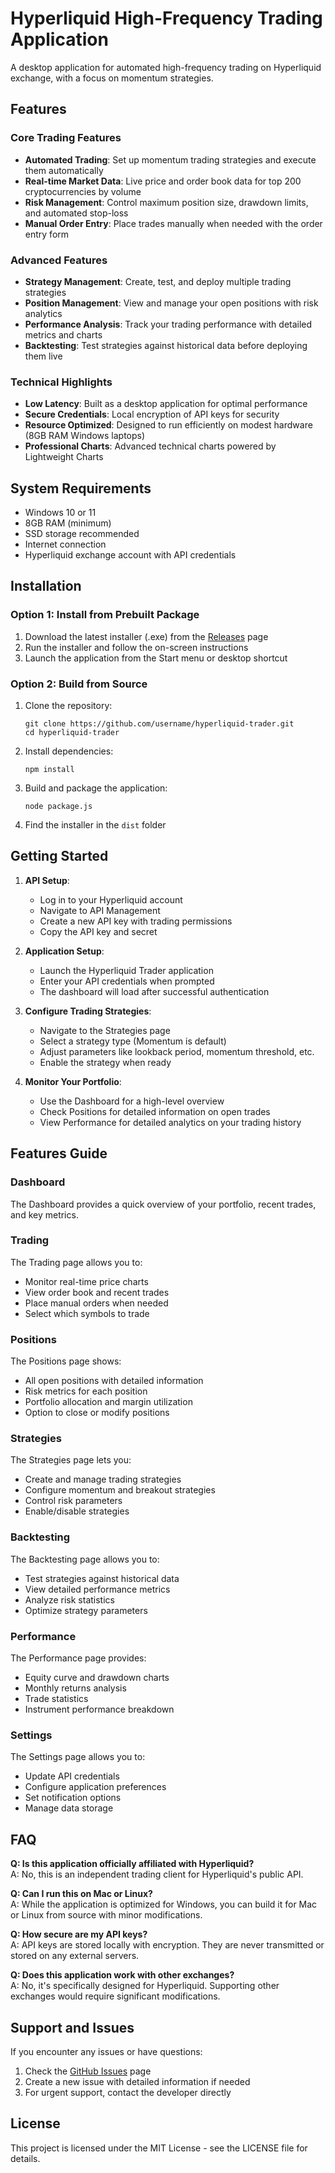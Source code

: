 # Hyperliquid High-Frequency Trading Application

A desktop application for automated high-frequency trading on Hyperliquid exchange, with a focus on momentum strategies.

## Features

### Core Trading Features
- **Automated Trading**: Set up momentum trading strategies and execute them automatically
- **Real-time Market Data**: Live price and order book data for top 200 cryptocurrencies by volume
- **Risk Management**: Control maximum position size, drawdown limits, and automated stop-loss
- **Manual Order Entry**: Place trades manually when needed with the order entry form

### Advanced Features
- **Strategy Management**: Create, test, and deploy multiple trading strategies
- **Position Management**: View and manage your open positions with risk analytics
- **Performance Analysis**: Track your trading performance with detailed metrics and charts
- **Backtesting**: Test strategies against historical data before deploying them live

### Technical Highlights
- **Low Latency**: Built as a desktop application for optimal performance
- **Secure Credentials**: Local encryption of API keys for security
- **Resource Optimized**: Designed to run efficiently on modest hardware (8GB RAM Windows laptops)
- **Professional Charts**: Advanced technical charts powered by Lightweight Charts

## System Requirements

- Windows 10 or 11
- 8GB RAM (minimum)
- SSD storage recommended
- Internet connection
- Hyperliquid exchange account with API credentials

## Installation

### Option 1: Install from Prebuilt Package

1. Download the latest installer (.exe) from the [Releases](https://github.com/username/hyperliquid-trader/releases) page
2. Run the installer and follow the on-screen instructions
3. Launch the application from the Start menu or desktop shortcut

### Option 2: Build from Source

1. Clone the repository:
   ```
   git clone https://github.com/username/hyperliquid-trader.git
   cd hyperliquid-trader
   ```

2. Install dependencies:
   ```
   npm install
   ```

3. Build and package the application:
   ```
   node package.js
   ```

4. Find the installer in the `dist` folder

## Getting Started

1. **API Setup**:
   - Log in to your Hyperliquid account
   - Navigate to API Management
   - Create a new API key with trading permissions
   - Copy the API key and secret

2. **Application Setup**:
   - Launch the Hyperliquid Trader application
   - Enter your API credentials when prompted
   - The dashboard will load after successful authentication

3. **Configure Trading Strategies**:
   - Navigate to the Strategies page
   - Select a strategy type (Momentum is default)
   - Adjust parameters like lookback period, momentum threshold, etc.
   - Enable the strategy when ready

4. **Monitor Your Portfolio**:
   - Use the Dashboard for a high-level overview
   - Check Positions for detailed information on open trades
   - View Performance for detailed analytics on your trading history

## Features Guide

### Dashboard
The Dashboard provides a quick overview of your portfolio, recent trades, and key metrics.

### Trading
The Trading page allows you to:
- Monitor real-time price charts
- View order book and recent trades
- Place manual orders when needed
- Select which symbols to trade

### Positions
The Positions page shows:
- All open positions with detailed information
- Risk metrics for each position
- Portfolio allocation and margin utilization
- Option to close or modify positions

### Strategies
The Strategies page lets you:
- Create and manage trading strategies
- Configure momentum and breakout strategies
- Control risk parameters
- Enable/disable strategies

### Backtesting
The Backtesting page allows you to:
- Test strategies against historical data
- View detailed performance metrics
- Analyze risk statistics
- Optimize strategy parameters

### Performance
The Performance page provides:
- Equity curve and drawdown charts
- Monthly returns analysis
- Trade statistics
- Instrument performance breakdown

### Settings
The Settings page allows you to:
- Update API credentials
- Configure application preferences
- Set notification options
- Manage data storage

## FAQ

**Q: Is this application officially affiliated with Hyperliquid?**  
A: No, this is an independent trading client for Hyperliquid's public API.

**Q: Can I run this on Mac or Linux?**  
A: While the application is optimized for Windows, you can build it for Mac or Linux from source with minor modifications.

**Q: How secure are my API keys?**  
A: API keys are stored locally with encryption. They are never transmitted or stored on any external servers.

**Q: Does this application work with other exchanges?**  
A: No, it's specifically designed for Hyperliquid. Supporting other exchanges would require significant modifications.

## Support and Issues

If you encounter any issues or have questions:
1. Check the [GitHub Issues](https://github.com/username/hyperliquid-trader/issues) page
2. Create a new issue with detailed information if needed
3. For urgent support, contact the developer directly

## License

This project is licensed under the MIT License - see the LICENSE file for details.
